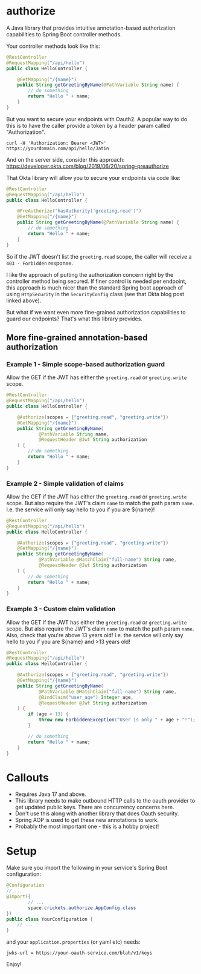 # authorize
A Java library that provides intuitive annotation-based authorization capabilities to 
Spring Boot controller methods.

Your controller methods look like this:

```java
@RestController
@RequestMapping("/api/hello")
public class HelloController {

    @GetMapping("/{name}")
    public String getGreetingByName(@PathVariable String name) {
        // do something
        return "Hello " + name;
    }
}
```
But you want to secure your endpoints with Oauth2. A popular way to do this is to have the caller provide a token by a header param called "Authorization".
```
curl -H 'Authorization: Bearer <JWT>' https://yourdomain.com/api/hello/Jatin
```
And on the server side, consider this approach: https://developer.okta.com/blog/2019/06/20/spring-preauthorize

That Okta library will allow you to secure your endpoints via code like:
```java
@RestController
@RequestMapping("/api/hello")
public class HelloController {

    @PreAuthorize("hasAuthority('greeting.read')")
    @GetMapping("/{name}")
    public String getGreetingByName(@PathVariable String name) {
        // do something
        return "Hello " + name;
    }
}
```
So if the JWT doesn't list the `greeting.read` scope, the caller will receive a `403 - Forbidden` response.

I like the approach of putting the authorization concern right by the controller method being secured.
If finer control is needed per endpoint, this approach is much nicer than the standard Spring boot approach of using 
`HttpSecurity` in the `SecurityConfig` class (see that Okta blog post linked above).

But what if we want even more fine-grained authorization capabilities to guard our endpoints? 
That's what this library provides.

## More fine-grained annotation-based authorization

### Example 1 - Simple scope-based authorization guard
Allow the GET if the JWT has either the `greeting.read` or `greeting.write` scope. 
```java
@RestController
@RequestMapping("/api/hello")
public class HelloController {

    @Authorize(scopes = {"greeting.read", "greeting.write"})
    @GetMapping("/{name}")
    public String getGreetingByName(
            @PathVariable String name, 
            @RequestHeader @Jwt String authorization
    ) {
        // do something
        return "Hello " + name;
    }
}
```

### Example 2 - Simple validation of claims
Allow the GET if the JWT has either the `greeting.read` or `greeting.write` scope.
But also require the JWT's claim `name` to match the path param `name`.
I.e. the service will only say hello to you if you are ${name}!
```java
@RestController
@RequestMapping("/api/hello")
public class HelloController {

    @Authorize(scopes = {"greeting.read", "greeting.write"})
    @GetMapping("/{name}")
    public String getGreetingByName(
            @PathVariable @MatchClaim("full-name") String name,
            @RequestHeader @Jwt String authorization
    ) {
        // do something
        return "Hello " + name;
    }
}
```

### Example 3 - Custom claim validation
Allow the GET if the JWT has either the `greeting.read` or `greeting.write` scope.
But also require the JWT's claim `name` to match the path param `name`.
Also, check that you're above 13 years old!
I.e. the service will only say hello to you if you are ${name} and >13 years old!
```java
@RestController
@RequestMapping("/api/hello")
public class HelloController {

    @Authorize(scopes = {"greeting.read", "greeting.write"})
    @GetMapping("/{name}")
    public String getGreetingByName(
            @PathVariable @MatchClaim("full-name") String name,
            @BindClaim("user_age") Integer age,
            @RequestHeader @Jwt String authorization
    ) {
        if (age < 13) {
            throw new ForbiddenException("User is only " + age + "!");
        }

        // do something
        return "Hello " + name;
    }
}
```

# Callouts

* Requires Java 17 and above.
* This library needs to make outbound HTTP calls to the oauth provider to get updated public keys. There are concurrency concerns here.
* Don't use this along with another library that does Oauth security.
* Spring AOP is used to get these new annotations to work.
* Probably the most important one - this is a hobby project!

# Setup

Make sure you import the following in your service's Spring Boot configuration: 
```java
@Configuration
// ...
@Import({
        // ...
        space.crickets.authorize.AppConfig.class
})
public class YourConfiguration {
    // ...
}
```
and your `application.properties` (or yaml etc) needs:
```properties
jwks-url = https://your-oauth-service.com/blah/v1/keys
```

Enjoy!
